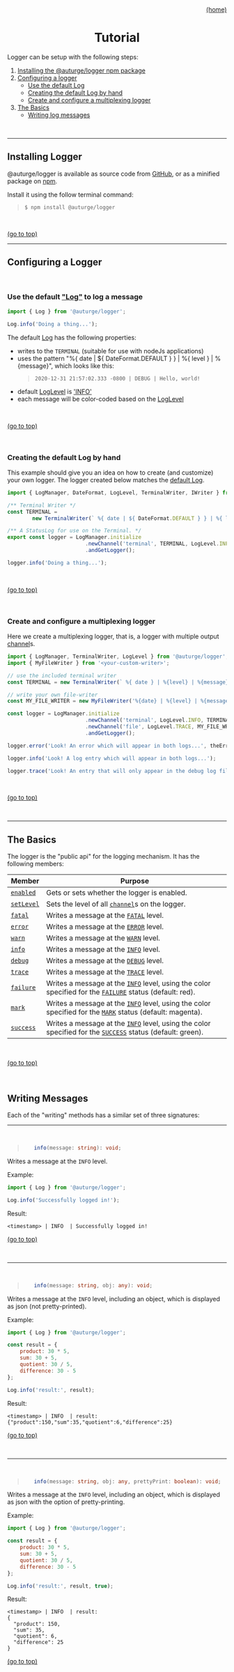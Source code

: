 <div id="top" align="right"><a href="https://github.com/auturge/logger#top">(home)</a></div>

<h1 align="center">Tutorial</h1>

Logger can be setup with the following steps:

1. [Installing the @auturge/logger npm package](#installing-logger)
1. [Configuring a logger](#configuring-a-logger)
    - [Use the default Log](#default-log)
    - [Creating the default Log by hand](#default-by-hand)
    - [Create and configure a multiplexing logger](#multiplexing-logger)
1. [The Basics](#the-basics)
    - [Writing log messages](#writing-messages)

<br>

----

## Installing Logger ##

@auturge/logger is available as source code from [GitHub][github-url], or as a minified package on [npm][npm-url].

Install it using the follow terminal command:

> ```shell
> $ npm install @auturge/logger
> ```

<br>

<a href="#top">(go to top)</a>

----

## Configuring a Logger ##

<br>

### <a id="default-log"></a>Use the default ["Log"](./api/log.md#top) to log a message ###

```javascript
import { Log } from '@auturge/logger';

Log.info('Doing a thing...');
```

The default [Log](./api/log.md#top) has the following properties:

- writes to the `TERMINAL` (suitable for use with nodeJs applications)
- uses the pattern  "%{ date | ${ DateFormat.DEFAULT } } | %{ level } | %{message}", which looks like this:
  > ``` 2020-12-31 21:57:02.333 -0800 | DEBUG | Hello, world! ```
- default [LogLevel](./api/logLevel.md#log-levels) is ['INFO'](./api/logLevel.md#log-levels)
- each message will be color-coded based on the [LogLevel](./api/logLevel.md#log-levels)

<br>

<a href="#top">(go to top)</a>

<br>

### <a id="default-by-hand"></a> Creating the default Log by hand ###

This example should give you an idea on how to create (and customize) your own logger. The logger created below matches the [default Log](#default-log).

```javascript
import { LogManager, DateFormat, LogLevel, TerminalWriter, IWriter } from '@auturge/logger';

/** Terminal Writer */
const TERMINAL = 
        new TerminalWriter(` %{ date | ${ DateFormat.DEFAULT } } | %{ level } | %{message}`);

/** A StatusLog for use on the Terminal. */
export const logger = LogManager.initialize
                         .newChannel('terminal', TERMINAL, LogLevel.INFO)
                         .andGetLogger();

logger.info('Doing a thing...');
```

<br>

<a href="#top">(go to top)</a>

<br>

### <a id="multiplexing-logger"></a> Create and configure a multiplexing logger ###

Here we create a multiplexing logger, that is, a logger with multiple output [channel](./api/iChannel.md#top)s.

```javascript
import { LogManager, TerminalWriter, LogLevel } from '@auturge/logger';
import { MyFileWriter } from '<your-custom-writer>';

// use the included terminal writer
const TERMINAL = new TerminalWriter(` %{ date } | %{level} | %{message}`);

// write your own file-writer
const MY_FILE_WRITER = new MyFileWriter('%{date} | %{level} | %{message}');

const logger = LogManager.initialize
                         .newChannel('terminal', LogLevel.INFO, TERMINAL)
                         .newChannel('file', LogLevel.TRACE, MY_FILE_WRITER)
                         .andGetLogger();

logger.error('Look! An error which will appear in both logs...', theError);

logger.info('Look! A log entry which will appear in both logs...');

logger.trace('Look! An entry that will only appear in the debug log file...');

```

<br>

<a href="#top">(go to top)</a>

<br>

----

## The Basics ##

The logger is the "public api" for the logging mechanism. It has the following members:

|Member|Purpose|
|---|---|
[`enabled`](./api/iLog.md#enabled)|Gets or sets whether the logger is enabled.
[`setLevel`](./api/iLog.md#setLevel)|Sets the level of all [`channel`](./api/IChannel.md#top)s on the logger.
[`fatal`](./api/iLog.md#fatal) | Writes a message at the [`FATAL`](./api/logLevel.md#log-levels) level.
[`error`](./api/iLog.md#error) | Writes a message at the [`ERROR`](./api/logLevel.md#log-levels) level.
[`warn`](./api/iLog.md#warn) | Writes a message at the [`WARN`](./api/logLevel.md#log-levels) level.
[`info`](./api/iLog.md#info) | Writes a message at the [`INFO`](./api/logLevel.md#log-levels) level.
[`debug`](./api/iLog.md#debug) | Writes a message at the [`DEBUG`](./api/logLevel.md#log-levels) level.
[`trace`](./api/iLog.md#trace) | Writes a message at the [`TRACE`](./api/logLevel.md#log-levels) level.
[`failure`](./api/iStatusLog.md#failure) | Writes a message at the [`INFO`](./api/logLevel.md#log-levels) level, using the color specified for the [`FAILURE`](api/logstatus.md#entry-statuses) status (default: red).
[`mark`](./api/iStatusLog.md#mark) | Writes a message at the [`INFO`](./api/logLevel.md#log-levels) level, using the color specified for the [`MARK`](api/logstatus.md#entry-statuses) status (default: magenta).
[`success`](./api/iStatusLog.md#success) | Writes a message at the [`INFO`](./api/logLevel.md#log-levels) level, using the color specified for the [`SUCCESS`](api/logstatus.md#entry-statuses) status (default: green).

<br>

<a href="#top">(go to top)</a>

<br>

## Writing Messages ##

Each of the "writing" methods has a similar set of three signatures:
<br>

----

<br>

>```typescript
>    info(message: string): void;
>```

Writes a message at the `INFO` level.

Example:

```javascript
import { Log } from '@auturge/logger';

Log.info('Successfully logged in!');
```

Result:

```text
<timestamp> | INFO  | Successfully logged in!
```

<a href="#top">(go to top)</a>

<br>

----

<br>

>```typescript
>    info(message: string, obj: any): void;
>```

Writes a message at the `INFO` level, including an object, which is displayed as json (not pretty-printed).

Example:

```javascript
import { Log } from '@auturge/logger';

const result = { 
    product: 30 * 5,
    sum: 30 + 5,
    quotient: 30 / 5,
    difference: 30 - 5
};

Log.info('result:', result);
```

Result:

```text
<timestamp> | INFO  | result:
{"product":150,"sum":35,"quotient":6,"difference":25}
```

<a href="#top">(go to top)</a>

<br>

----

<br>

>```typescript
>    info(message: string, obj: any, prettyPrint: boolean): void;
>```

Writes a message at the `INFO` level, including an object, which is displayed as json with the option of pretty-printing.

Example:

```javascript
import { Log } from '@auturge/logger';

const result = { 
    product: 30 * 5,
    sum: 30 + 5,
    quotient: 30 / 5,
    difference: 30 - 5
};

Log.info('result:', result, true);
```

Result:

```text
<timestamp> | INFO  | result:
{
  "product": 150,
  "sum": 35,
  "quotient": 6,
  "difference": 25
}
```

<a href="#top">(go to top)</a>

<br>

[github-url]: https://github.com/auturge/logger
[npm-url]: https://www.npmjs.com/package/@auturge/logger
